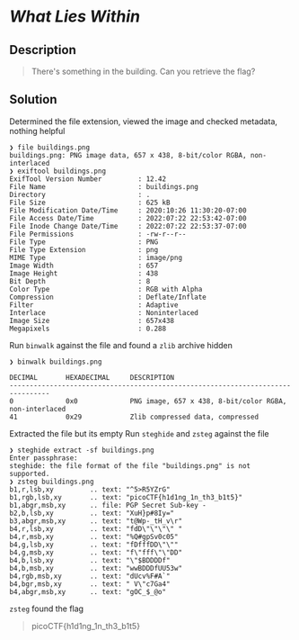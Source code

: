 # **_What Lies Within_**
## Description
> There's something in the building. Can you retrieve the flag?

## Solution
Determined the file extension, viewed the image and checked metadata, nothing helpful
```console
❯ file buildings.png
buildings.png: PNG image data, 657 x 438, 8-bit/color RGBA, non-interlaced
❯ exiftool buildings.png
ExifTool Version Number         : 12.42
File Name                       : buildings.png
Directory                       : .
File Size                       : 625 kB
File Modification Date/Time     : 2020:10:26 11:30:20-07:00
File Access Date/Time           : 2022:07:22 22:53:42-07:00
File Inode Change Date/Time     : 2022:07:22 22:53:37-07:00
File Permissions                : -rw-r--r--
File Type                       : PNG
File Type Extension             : png
MIME Type                       : image/png
Image Width                     : 657
Image Height                    : 438
Bit Depth                       : 8
Color Type                      : RGB with Alpha
Compression                     : Deflate/Inflate
Filter                          : Adaptive
Interlace                       : Noninterlaced
Image Size                      : 657x438
Megapixels                      : 0.288
```
Run `binwalk` against the file and found a `zlib` archive hidden
```console
❯ binwalk buildings.png

DECIMAL       HEXADECIMAL     DESCRIPTION
--------------------------------------------------------------------------------
0             0x0             PNG image, 657 x 438, 8-bit/color RGBA, non-interlaced
41            0x29            Zlib compressed data, compressed
```
Extracted the file but its empty
Run `steghide` and `zsteg` against the file
```console
❯ steghide extract -sf buildings.png
Enter passphrase:
steghide: the file format of the file "buildings.png" is not supported.
❯ zsteg buildings.png
b1,r,lsb,xy         .. text: "^5>R5YZrG"
b1,rgb,lsb,xy       .. text: "picoCTF{h1d1ng_1n_th3_b1t5}"
b1,abgr,msb,xy      .. file: PGP Secret Sub-key -
b2,b,lsb,xy         .. text: "XuH}p#8Iy="
b3,abgr,msb,xy      .. text: "t@Wp-_tH_v\r"
b4,r,lsb,xy         .. text: "fdD\"\"\"\" "
b4,r,msb,xy         .. text: "%Q#gpSv0c05"
b4,g,lsb,xy         .. text: "fDfffDD\"\""
b4,g,msb,xy         .. text: "f\"fff\"\"DD"
b4,b,lsb,xy         .. text: "\"$BDDDDf"
b4,b,msb,xy         .. text: "wwBDDDfUU53w"
b4,rgb,msb,xy       .. text: "dUcv%F#A`"
b4,bgr,msb,xy       .. text: " V\"c7Ga4"
b4,abgr,msb,xy      .. text: "gOC_$_@o"
```
`zsteg` found the flag
> picoCTF{h1d1ng_1n_th3_b1t5}